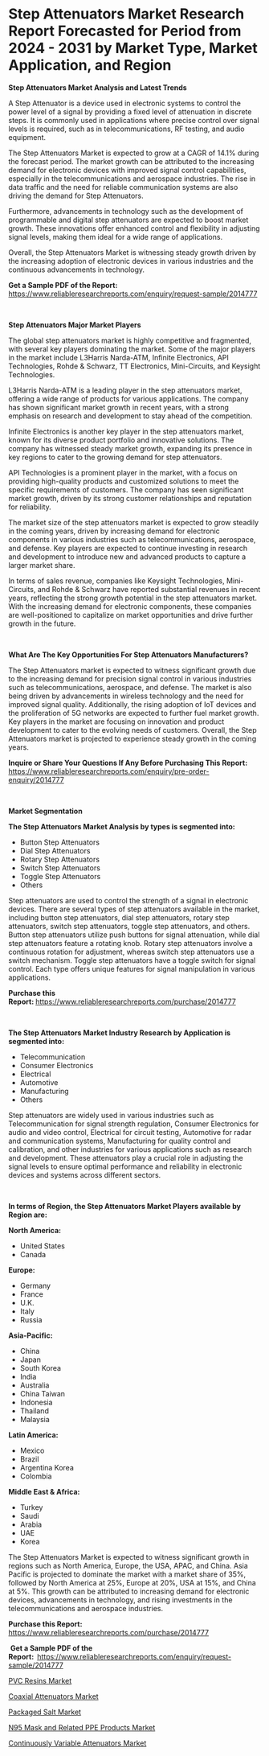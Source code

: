 <p><h1>Step Attenuators Market Research Report Forecasted for Period from 2024 -  2031 by Market Type, Market Application, and Region</h1></p><p><strong>Step Attenuators Market Analysis and Latest Trends</strong></p>
<p><p>A Step Attenuator is a device used in electronic systems to control the power level of a signal by providing a fixed level of attenuation in discrete steps. It is commonly used in applications where precise control over signal levels is required, such as in telecommunications, RF testing, and audio equipment.</p><p>The Step Attenuators Market is expected to grow at a CAGR of 14.1% during the forecast period. The market growth can be attributed to the increasing demand for electronic devices with improved signal control capabilities, especially in the telecommunications and aerospace industries. The rise in data traffic and the need for reliable communication systems are also driving the demand for Step Attenuators.</p><p>Furthermore, advancements in technology such as the development of programmable and digital step attenuators are expected to boost market growth. These innovations offer enhanced control and flexibility in adjusting signal levels, making them ideal for a wide range of applications.</p><p>Overall, the Step Attenuators Market is witnessing steady growth driven by the increasing adoption of electronic devices in various industries and the continuous advancements in technology.</p></p>
<p><strong>Get a Sample PDF of the Report:&nbsp;</strong> <a href="https://www.reliableresearchreports.com/enquiry/request-sample/2014777">https://www.reliableresearchreports.com/enquiry/request-sample/2014777</a></p>
<p>&nbsp;</p>
<p><strong>Step Attenuators Major Market Players</strong></p>
<p><p>The global step attenuators market is highly competitive and fragmented, with several key players dominating the market. Some of the major players in the market include L3Harris Narda-ATM, Infinite Electronics, API Technologies, Rohde & Schwarz, TT Electronics, Mini-Circuits, and Keysight Technologies.</p><p>L3Harris Narda-ATM is a leading player in the step attenuators market, offering a wide range of products for various applications. The company has shown significant market growth in recent years, with a strong emphasis on research and development to stay ahead of the competition.</p><p>Infinite Electronics is another key player in the step attenuators market, known for its diverse product portfolio and innovative solutions. The company has witnessed steady market growth, expanding its presence in key regions to cater to the growing demand for step attenuators.</p><p>API Technologies is a prominent player in the market, with a focus on providing high-quality products and customized solutions to meet the specific requirements of customers. The company has seen significant market growth, driven by its strong customer relationships and reputation for reliability.</p><p>The market size of the step attenuators market is expected to grow steadily in the coming years, driven by increasing demand for electronic components in various industries such as telecommunications, aerospace, and defense. Key players are expected to continue investing in research and development to introduce new and advanced products to capture a larger market share.</p><p>In terms of sales revenue, companies like Keysight Technologies, Mini-Circuits, and Rohde & Schwarz have reported substantial revenues in recent years, reflecting the strong growth potential in the step attenuators market. With the increasing demand for electronic components, these companies are well-positioned to capitalize on market opportunities and drive further growth in the future.</p></p>
<p>&nbsp;</p>
<p><strong>What Are The Key Opportunities For Step Attenuators Manufacturers?</strong></p>
<p><p>The Step Attenuators market is expected to witness significant growth due to the increasing demand for precision signal control in various industries such as telecommunications, aerospace, and defense. The market is also being driven by advancements in wireless technology and the need for improved signal quality. Additionally, the rising adoption of IoT devices and the proliferation of 5G networks are expected to further fuel market growth. Key players in the market are focusing on innovation and product development to cater to the evolving needs of customers. Overall, the Step Attenuators market is projected to experience steady growth in the coming years.</p></p>
<p><strong>Inquire or Share Your Questions If Any Before Purchasing This Report:</strong> <a href="https://www.reliableresearchreports.com/enquiry/pre-order-enquiry/2014777">https://www.reliableresearchreports.com/enquiry/pre-order-enquiry/2014777</a></p>
<p>&nbsp;</p>
<p><strong>Market Segmentation</strong></p>
<p><strong>The Step Attenuators Market Analysis by types is segmented into:</strong></p>
<p><ul><li>Button Step Attenuators</li><li>Dial Step Attenuators</li><li>Rotary Step Attenuators</li><li>Switch Step Attenuators</li><li>Toggle Step Attenuators</li><li>Others</li></ul></p>
<p><p>Step attenuators are used to control the strength of a signal in electronic devices. There are several types of step attenuators available in the market, including button step attenuators, dial step attenuators, rotary step attenuators, switch step attenuators, toggle step attenuators, and others. Button step attenuators utilize push buttons for signal attenuation, while dial step attenuators feature a rotating knob. Rotary step attenuators involve a continuous rotation for adjustment, whereas switch step attenuators use a switch mechanism. Toggle step attenuators have a toggle switch for signal control. Each type offers unique features for signal manipulation in various applications.</p></p>
<p><strong>Purchase this Report:&nbsp;</strong><a href="https://www.reliableresearchreports.com/purchase/2014777">https://www.reliableresearchreports.com/purchase/2014777</a></p>
<p>&nbsp;</p>
<p><strong>The Step Attenuators Market Industry Research by Application is segmented into:</strong></p>
<p><ul><li>Telecommunication</li><li>Consumer Electronics</li><li>Electrical</li><li>Automotive</li><li>Manufacturing</li><li>Others</li></ul></p>
<p><p>Step attenuators are widely used in various industries such as Telecommunication for signal strength regulation, Consumer Electronics for audio and video control, Electrical for circuit testing, Automotive for radar and communication systems, Manufacturing for quality control and calibration, and other industries for various applications such as research and development. These attenuators play a crucial role in adjusting the signal levels to ensure optimal performance and reliability in electronic devices and systems across different sectors.</p></p>
<p>&nbsp;</p>
<p><strong>In terms of Region, the Step Attenuators Market Players available by Region are:</strong></p>
<p>
    <p> <strong> North America: </strong>
        <ul>
            <li>United States</li>
            <li>Canada</li>
        </ul>
        </p> 
    <p> <strong> Europe: </strong>
        <ul>
            <li>Germany</li>
            <li>France</li>
            <li>U.K.</li>
            <li>Italy</li>
            <li>Russia</li>
        </ul>
        </p> 
    <p> <strong> Asia-Pacific: </strong>
        <ul>
            <li>China</li>
            <li>Japan</li>
            <li>South Korea</li>
            <li>India</li>
            <li>Australia</li>
            <li>China Taiwan</li>
            <li>Indonesia</li>
            <li>Thailand</li>
            <li>Malaysia</li>
        </ul>
        </p> 
    <p> <strong> Latin America: </strong>
        <ul>
            <li>Mexico</li>
            <li>Brazil</li>
            <li>Argentina Korea</li>
            <li>Colombia</li>
        </ul>
        </p> 
    <p> <strong> Middle East & Africa: </strong>
        <ul>
            <li>Turkey</li>
            <li>Saudi</li>
            <li>Arabia</li>
            <li>UAE</li>
            <li>Korea</li>
        </ul>
    </p>
    </p>
<p><p>The Step Attenuators Market is expected to witness significant growth in regions such as North America, Europe, the USA, APAC, and China. Asia Pacific is projected to dominate the market with a market share of 35%, followed by North America at 25%, Europe at 20%, USA at 15%, and China at 5%. This growth can be attributed to increasing demand for electronic devices, advancements in technology, and rising investments in the telecommunications and aerospace industries.</p></p>
<p><strong>Purchase this Report: </strong><a href="https://www.reliableresearchreports.com/purchase/2014777">https://www.reliableresearchreports.com/purchase/2014777</a></p>
<p>&nbsp;<strong>Get a Sample PDF of the Report:&nbsp;&nbsp;</strong><a href="https://www.reliableresearchreports.com/enquiry/request-sample/2014777">https://www.reliableresearchreports.com/enquiry/request-sample/2014777</a></p>
<p><strong></strong></p>
<p><p><a href="https://view.publitas.com/reportprime-1/pvc-resins-market-provides-a-comprehensive-analysis-including-a-macro-overview-of-the-market-as-well-as-micro-details-such-as-market-size-and-competitive-landscape/">PVC Resins Market</a></p><p><a href="https://github.com/dx0328/Market-Research-Report-List-1/blob/main/coaxial-attenuators-market.md">Coaxial Attenuators Market</a></p><p><a href="https://rainy-horn-d69.notion.site/Packaged-Salt-Market-Size-and-Examines-its-Market-Scope-with-a-Primary-Focus-on-Growth-Opportuniti-6a2a4a0bc40240ffbc66a20a86017f58">Packaged Salt Market</a></p><p><a href="https://woozy-pyroraptor-a1f.notion.site/N95-Mask-and-Related-PPE-Products-Market-Size-Market-Share-and-Global-Market-Analysis-Report-2024--56b94993b8b64431b7aec699bce29900">N95 Mask and Related PPE Products Market</a></p><p><a href="https://github.com/juancolorado15/Market-Research-Report-List-1/blob/main/continuously-variable-attenuators-market.md">Continuously Variable Attenuators Market</a></p></p>